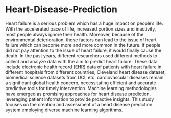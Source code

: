 # Heart-Disease-Prediction
Heart failure is a serious problem which has a huge impact on people’s life. With the accelerated pace of life, increased portion sizes and inactivity, most people always ignore their health. Moreover, because of the environmental deterioration, those factors can lead to the issue of heart failure which can become more and more common in the future. If people did not pay attention to the issue of heart failure, it would finally cause the death. In the past years, different researchers used different methods to collect and analyze data with the aim to predict heart failure. These data include electronic health record (EHR) data of patients with heart failure in different hospitals from different countries, Cleveland heart disease dataset, biomedical science datasets from UCI, etc. cardiovascular diseases remain a significant global health concern, necessitating efficient and accurate predictive tools for timely intervention. Machine learning methodologies have emerged as promising approaches for heart disease prediction, leveraging patient information to provide proactive insights. This study focuses on the creation and assessment of a heart disease prediction system employing diverse machine learning algorithms.
